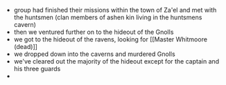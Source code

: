 * group had finished their missions within the town of Za'el and met with the huntsmen (clan members of ashen kin living in the huntsmens cavern)
* then we ventured further on to the hideout of the Gnolls
* we got to the hideout of the ravens, looking for [[Master Whitmoore (dead)]]
* we dropped down into the caverns and murdered Gnolls
* we've cleared out the majority of the hideout except for the captain and his three guards
* 